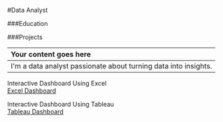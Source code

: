 #Data Analyst

###Education

###Projects

| Your content goes here |
|:-----------------------|
| I'm a data analyst passionate about turning data into insights.      |

Interactive Dashboard Using Excel <br>
[Excel Dashboard](project1.html)


Interactive Dashboard Using Tableau <br>
[Tableau Dashboard](project2.html)

